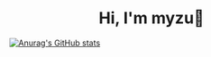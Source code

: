 <div align = center> <h1> Hi, I'm myzu👋 </h1> 
</div>

[![Anurag's GitHub stats](https://github-readme-stats.vercel.app/api?huiju-kim=anuraghazra)](https://github.com/anuraghazra/github-readme-stats)



<!--
**huiju-kim/huiju-kim** is a ✨ _special_ ✨ repository because its `README.md` (this file) appears on your GitHub profile.

Here are some ideas to get you started:

- 🔭 I’m currently working on ...
- 🌱 I’m currently learning ...
- 👯 I’m looking to collaborate on ...
- 🤔 I’m looking for help with ...
- 💬 Ask me about ...
- 📫 How to reach me: ...
- 😄 Pronouns: ...
- ⚡ Fun fact: ...
-->
